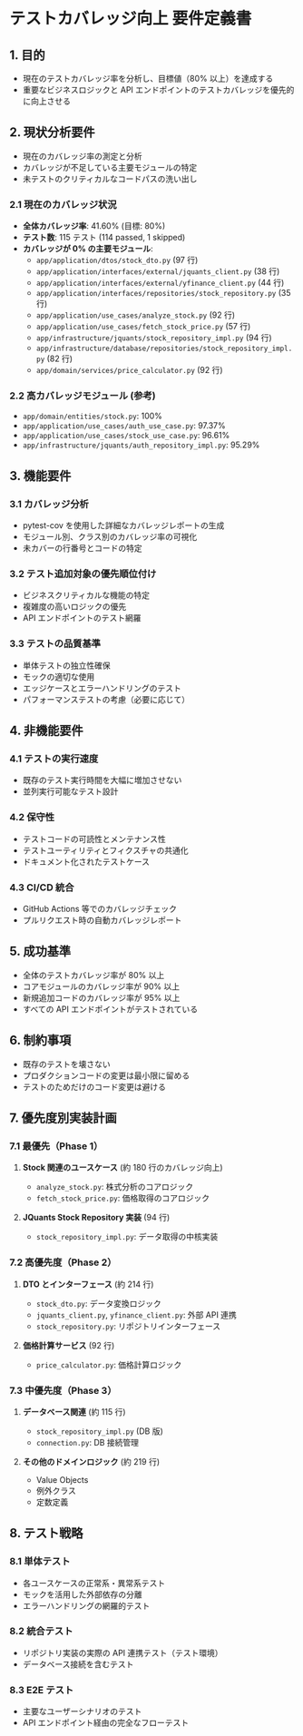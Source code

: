 # テストカバレッジ向上 要件定義書

## 1. 目的
- 現在のテストカバレッジ率を分析し、目標値（80% 以上）を達成する
- 重要なビジネスロジックと API エンドポイントのテストカバレッジを優先的に向上させる

## 2. 現状分析要件
- 現在のカバレッジ率の測定と分析
- カバレッジが不足している主要モジュールの特定
- 未テストのクリティカルなコードパスの洗い出し

### 2.1 現在のカバレッジ状況
- **全体カバレッジ率**: 41.60% (目標: 80%)
- **テスト数**: 115 テスト (114 passed, 1 skipped)
- **カバレッジが 0% の主要モジュール**:
  - `app/application/dtos/stock_dto.py` (97 行)
  - `app/application/interfaces/external/jquants_client.py` (38 行)
  - `app/application/interfaces/external/yfinance_client.py` (44 行)
  - `app/application/interfaces/repositories/stock_repository.py` (35 行)
  - `app/application/use_cases/analyze_stock.py` (92 行)
  - `app/application/use_cases/fetch_stock_price.py` (57 行)
  - `app/infrastructure/jquants/stock_repository_impl.py` (94 行)
  - `app/infrastructure/database/repositories/stock_repository_impl.py` (82 行)
  - `app/domain/services/price_calculator.py` (92 行)

### 2.2 高カバレッジモジュール (参考)
- `app/domain/entities/stock.py`: 100%
- `app/application/use_cases/auth_use_case.py`: 97.37%
- `app/application/use_cases/stock_use_case.py`: 96.61%
- `app/infrastructure/jquants/auth_repository_impl.py`: 95.29%

## 3. 機能要件
### 3.1 カバレッジ分析
- pytest-cov を使用した詳細なカバレッジレポートの生成
- モジュール別、クラス別のカバレッジ率の可視化
- 未カバーの行番号とコードの特定

### 3.2 テスト追加対象の優先順位付け
- ビジネスクリティカルな機能の特定
- 複雑度の高いロジックの優先
- API エンドポイントのテスト網羅

### 3.3 テストの品質基準
- 単体テストの独立性確保
- モックの適切な使用
- エッジケースとエラーハンドリングのテスト
- パフォーマンステストの考慮（必要に応じて）

## 4. 非機能要件
### 4.1 テストの実行速度
- 既存のテスト実行時間を大幅に増加させない
- 並列実行可能なテスト設計

### 4.2 保守性
- テストコードの可読性とメンテナンス性
- テストユーティリティとフィクスチャの共通化
- ドキュメント化されたテストケース

### 4.3 CI/CD 統合
- GitHub Actions 等でのカバレッジチェック
- プルリクエスト時の自動カバレッジレポート

## 5. 成功基準
- 全体のテストカバレッジ率が 80% 以上
- コアモジュールのカバレッジ率が 90% 以上
- 新規追加コードのカバレッジ率が 95% 以上
- すべての API エンドポイントがテストされている

## 6. 制約事項
- 既存のテストを壊さない
- プロダクションコードの変更は最小限に留める
- テストのためだけのコード変更は避ける

## 7. 優先度別実装計画
### 7.1 最優先（Phase 1）
1. **Stock 関連のユースケース** (約 180 行のカバレッジ向上)
   - `analyze_stock.py`: 株式分析のコアロジック
   - `fetch_stock_price.py`: 価格取得のコアロジック

2. **JQuants Stock Repository 実装** (94 行)
   - `stock_repository_impl.py`: データ取得の中核実装

### 7.2 高優先度（Phase 2）
1. **DTO とインターフェース** (約 214 行)
   - `stock_dto.py`: データ変換ロジック
   - `jquants_client.py`, `yfinance_client.py`: 外部 API 連携
   - `stock_repository.py`: リポジトリインターフェース

2. **価格計算サービス** (92 行)
   - `price_calculator.py`: 価格計算ロジック

### 7.3 中優先度（Phase 3）
1. **データベース関連** (約 115 行)
   - `stock_repository_impl.py` (DB 版)
   - `connection.py`: DB 接続管理

2. **その他のドメインロジック** (約 219 行)
   - Value Objects
   - 例外クラス
   - 定数定義

## 8. テスト戦略
### 8.1 単体テスト
- 各ユースケースの正常系・異常系テスト
- モックを活用した外部依存の分離
- エラーハンドリングの網羅的テスト

### 8.2 統合テスト
- リポジトリ実装の実際の API 連携テスト（テスト環境）
- データベース接続を含むテスト

### 8.3 E2E テスト
- 主要なユーザーシナリオのテスト
- API エンドポイント経由の完全なフローテスト